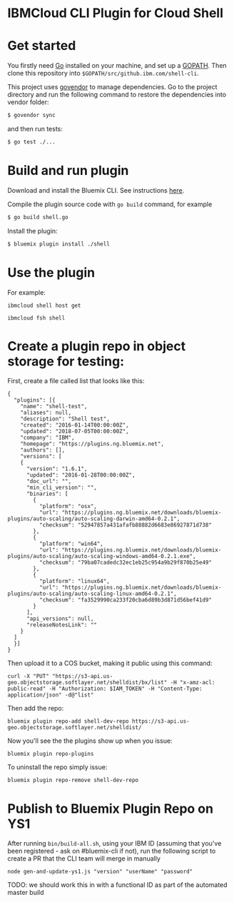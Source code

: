 # IBMCloud CLI Plugin for Cloud Shell

# Get started

You firstly need [Go](http://www.golang.org) installed on your machine, and set up a [GOPATH](http://golang.org/doc/code.html#GOPATH). Then clone this repository into `$GOPATH/src/github.ibm.com/shell-cli`. 

This project uses [govendor](https://github.com/kardianos/govendor) to manage dependencies. Go to the project directory and run the following command to restore the dependencies into vendor folder:

```bash
$ govendor sync
```

and then run tests:

```bash
$ go test ./...
```

# Build and run plugin

Download and install the Bluemix CLI. See instructions [here](https://clis.ng.bluemix.net).

Compile the plugin source code with `go build` command, for example

```bash
$ go build shell.go
```

Install the plugin:

```bash
$ bluemix plugin install ./shell
```

# Use the plugin

For example:
```
ibmcloud shell host get
```

```
ibmcloud fsh shell
```

# Create a plugin repo in object storage for testing:

First, create a file called list that looks like this:
```
{
  "plugins": [{
    "name": "shell-test",
    "aliases": null,
    "description": "Shell test",
    "created": "2016-01-14T00:00:00Z",
    "updated": "2018-07-05T00:00:00Z",
    "company": "IBM",
    "homepage": "https://plugins.ng.bluemix.net",
    "authors": [],
    "versions": [
    {
      "version": "1.6.1",
      "updated": "2016-01-28T00:00:00Z",
      "doc_url": "",
      "min_cli_version": "",
      "binaries": [
        {
          "platform": "osx",
          "url": "https://plugins.ng.bluemix.net/downloads/bluemix-plugins/auto-scaling/auto-scaling-darwin-amd64-0.2.1",
          "checksum": "52947857a431afafb88882d6683e86927871d738"
        },
        {
          "platform": "win64",
          "url": "https://plugins.ng.bluemix.net/downloads/bluemix-plugins/auto-scaling/auto-scaling-windows-amd64-0.2.1.exe",
          "checksum": "79ba07cadedc32ec1eb25c954a9b29f870b25e49"
        },
        {
          "platform": "linux64",
          "url": "https://plugins.ng.bluemix.net/downloads/bluemix-plugins/auto-scaling/auto-scaling-linux-amd64-0.2.1",
          "checksum": "fa3529990ca233f20cba6d89b3d871d56bef41d9"
        }
      ],
      "api_versions": null,
      "releaseNotesLink": ""
    }
  ]
  }]
}
```

Then upload it to a COS bucket, making it public using this command:
```
curl -X "PUT" "https://s3-api.us-geo.objectstorage.softlayer.net/shelldist/bx/list" -H "x-amz-acl: public-read" -H "Authorization: $IAM_TOKEN" -H "Content-Type: application/json" -d@"list"
```

Then add the repo:
```
bluemix plugin repo-add shell-dev-repo https://s3-api.us-geo.objectstorage.softlayer.net/shelldist/
```

Now you'll see the the plugins show up when you issue:
```
bluemix plugin repo-plugins
```

To uninstall the repo simply issue:
```
bluemix plugin repo-remove shell-dev-repo
```

# Publish to Bluemix Plugin Repo on YS1
After running `bin/build-all.sh`, using your IBM ID (assuming that you've been registered - ask on #bluemix-cli if not), run the following script to create a PR that the CLI team will merge in manually
```
node gen-and-update-ys1.js "version" "userName" "password"
```
TODO: we should work this in with a functional ID as part of the automated master build